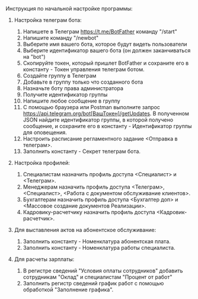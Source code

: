 Инструкция по начальной настройке программы:

1. Настройка телеграм бота:

	1. Напишете в Телеграм https://t.me/BotFather команду "/start"
	2. Напишите команду "/newbot"
	3. Выберите имя вашего бота, которое будут видеть пользователи
	4. Выберите идентификатор вашего бота (он должен заканчиваться на "bot")
	5. Скопируйте токен, который пришлет BotFather и сохраните его в константу - Токен управления телеграм ботом.
	6. Создайте группу в Телеграм
	7. Добавьте в группу только что созданного бота
	8. Назначьте боту права администратора
	9. Получите идентификатор группы
	10. Напишите любое сообщение в группу
	11. С помощью браузера или Postman выполните запрос https://api.telegram.org/bot[ВашТокен]/getUpdates. 
		В полученном JSON найдите идентификатор группы, 
		в которой получено сообщение, и сохраните его в константу - Идентификатор группы для оповещения.	
	12. Настроить расписание регламентного задание <Отправка в телеграм>.
	13. Заполнить константу - Секрет телеграм бота.
	
2. Настройка профилей:
	1. Специалистам назначить профиль доступа <Специалист> и <Телеграм>.
	2. Менеджерам назначить профиль доступа <Телеграм>, <Специалист>, <Работа с документом обслуживание клиентов>.
	3. Бухгалтерам назначить профиль доступа <Бухгалтер доп> и <Массовое создание документов Реализации>.
	4. Кадровику-расчетчику назначить профиль доступа <Кадровик-расчетчик>.
	
3. Для выставления актов на абонентское обслуживание:
	1. Заполнить константу - Номенклатура абонентская плата.
	2. Заполнить константу - Номенклатура работы специалиста.
	
4. Для расчеты зарплаты:

	1. В регистре сведений "Условия оплаты сотрудников" добавить сотрудникам "Оклад" и специалистам "Процент от работ"
	2. Заполнить регистр сведений график работ с помощью обработкой "Заполнение графика".
